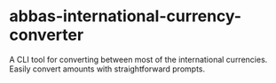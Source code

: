 # abbas-international-currency-converter
A CLI tool for converting between most of the international currencies. Easily convert amounts with straightforward prompts.
